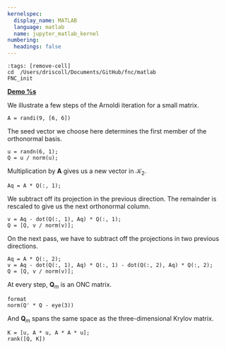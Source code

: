 ```yaml
---
kernelspec:
  display_name: MATLAB
  language: matlab
  name: jupyter_matlab_kernel
numbering:
  headings: false
---
```

```{code-cell}
:tags: [remove-cell]
cd  /Users/driscoll/Documents/GitHub/fnc/matlab
FNC_init
```
[**Demo %s**](#demo-subspace-arnoldi)

We illustrate a few steps of the Arnoldi iteration for a small matrix.

```{code-cell}
A = randi(9, [6, 6])
```

The seed vector we choose here determines the first member of the orthonormal basis.

```{code-cell}
u = randn(6, 1);
Q = u / norm(u);
```

Multiplication by $\mathbf{A}$ gives us a new vector in $\mathcal{K}_2$.

```{code-cell}
Aq = A * Q(:, 1);
```

We subtract off its projection in the previous direction. The remainder is rescaled to give us the next orthonormal column.

```{code-cell}
v = Aq - dot(Q(:, 1), Aq) * Q(:, 1);
Q = [Q, v / norm(v)];
```

On the next pass, we have to subtract off the projections in two previous directions.

```{code-cell}
Aq = A * Q(:, 2);
v = Aq - dot(Q(:, 1), Aq) * Q(:, 1) - dot(Q(:, 2), Aq) * Q(:, 2);
Q = [Q, v / norm(v)];
```

At every step, $\mathbf{Q}_m$ is an ONC matrix.

```{code-cell}
format
norm(Q' * Q - eye(3))
```

And $\mathbf{Q}_m$ spans the same space as the three-dimensional Krylov matrix.

```{code-cell}
K = [u, A * u, A * A * u];
rank([Q, K])
```
